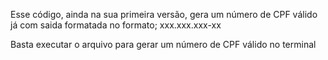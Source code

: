 Esse código, ainda na sua primeira versão, gera um número de CPF válido já com saida formatada no formato;
xxx.xxx.xxx-xx

Basta executar o arquivo para gerar um número de CPF válido no terminal
